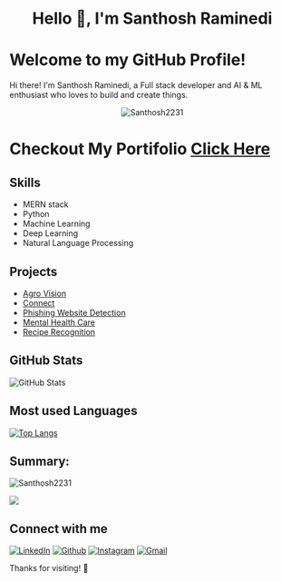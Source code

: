 <h1 align="center">Hello 👋, I'm Santhosh Raminedi</h1>

# Welcome to my GitHub Profile!

Hi there! I'm  Santhosh Raminedi, a Full stack developer and AI & ML enthusiast who loves to build and create things. 
<p align="center"> <img src="https://komarev.com/ghpvc/?username=Santhosh2231&label=Profile%20views&color=0e75b6&style=flat" alt="Santhosh2231" /> </p>

# Checkout My Portifolio [Click Here](https://santhosh-raminedi.netlify.app/)

## Skills
- MERN stack
- Python
- Machine Learning
- Deep Learning
- Natural Language Processing


## Projects
- [Agro Vision](https://github.com/Santhosh2231/TRINIT_594092-U315F9MO_ML)
- [Connect](https://github.com/Santhosh2231/Connect-mern)
- [Phishing Website Detection](https://github.com/Santhosh2231/Phishing-website-Detection)
- [Mental Health Care](https://github.com/Santhosh2231/Mental-Health-Care-website)
- [Recipe Recognition](https://github.com/smartinternz02/SI-GuidedProject-49318-1652766389)


## GitHub Stats
![GitHub Stats](https://github-readme-stats.vercel.app/api?username=Santhosh2231&count_private=true&show_icons=true)

## Most used Languages
[![Top Langs](https://github-readme-stats.vercel.app/api/top-langs/?username=Santhosh2231&layout=compact&langs_count=10)](https://github.com/anuraghazra/github-readme-stats)

<h2 align="left">Summary:</h2>
<p><img align="center" src="https://github-readme-streak-stats.herokuapp.com/?user=Santhosh2231&" alt="Santhosh2231" /></p>

![](https://github-profile-summary-cards.vercel.app/api/cards/profile-details?username=Santhosh2231&theme=default)


## Connect with me
[![LinkedIn](https://img.shields.io/badge/LinkedIn-black?style=flat-square&logo=Linkedin)](https://www.linkedin.com/in/raminedisanthosh22/)
[![Github](https://img.shields.io/badge/GitHub-black?style=flat-square&logo=GitHub)](https://github.com/Santhosh2231)
[![Instagram](https://img.shields.io/badge/Instagram-black?style=flat-square&logo=Instagram)](https://www.instagram.com/santhosh.22.11/)
[![Gmail](https://img.shields.io/badge/Gmail-black?style=flat-square&logo=Gmail)](mailto:santhosh.raminedi22@gmail.com)


Thanks for visiting! 🚀

